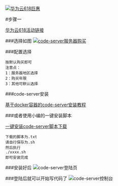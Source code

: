 [![华为云618巨惠](https://babyrita.oss-cn-beijing.aliyuncs.com/data/uploads/editor/5ee30ffd22ea3.jpg "华为云618巨惠")](https://activity.huaweicloud.com/2020_618_promotion/index.html?fromacct=36e02b2d-8110-45be-a26d-f28806dce6f3&utm_source=aHc1NDI0NTM4Mg==&utm_medium=cps&utm_campaign=201905 "华为云618巨惠")

#步骤一

[华为云618活动链接](https://activity.huaweicloud.com/2020_618_promotion/index.html?fromacct=36e02b2d-8110-45be-a26d-f28806dce6f3&utm_source=aHc1NDI0NTM4Mg==&utm_medium=cps&utm_campaign=201905 "点击下面链接")

###选择如图
[![code-server服务器购买](https://babyrita.oss-cn-beijing.aliyuncs.com/data/uploads/editor/5ee310b50d39d.png "code-server服务器购买")](https://activity.huaweicloud.com/2020_618_promotion/index.html?fromacct=36e02b2d-8110-45be-a26d-f28806dce6f3&utm_source=aHc1NDI0NTM4Mg==&utm_medium=cps&utm_campaign=201905 "code-server服务器购买")

###配置选择

```
按默认购买即可
注意点：
1：服务器地区选择
2：购买年限
3：其他可默认选择
```

###code-server安装

[基于docker容器的code-server安装教程](https://www.wnwblog.com/index/index/detail?id=253&cid=30 "基于docker容器的code-server安装教程")

###或者使用小编的一键安装脚本

[一键安装code-server脚本下载](https://www.wnwblog.com/index/auto_install/auto_code_server "一键安装code-server脚本下载")
```
下载的脚本为.txt
请自行保存为.sh
然后执行
./xxxx.sh
即可安装完成
```
###安装好后
![code-server登陆页](https://babyrita.oss-cn-beijing.aliyuncs.com/data/uploads/editor/5ee32db29332d.png "code-server登陆页")

###登陆后就可以开始写代码了
![code-server控制台](https://babyrita.oss-cn-beijing.aliyuncs.com/data/uploads/editor/5ee32e097e2e7.png "code-server控制台")
